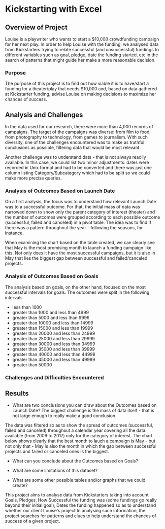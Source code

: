 # Kickstarting with Excel

## Overview of Project
Louise is a playwriter who wants to start a $10,000 crowdfunding campaign for her next play. In order to help Louise with the funding, we analysed data from Kickstarters trying to relate successful (and unsuccessful) fundings to different variables such as goal, pledge, date the funding started, etc in the search of patterns that might guide her make a more reasonable decision.


### Purpose
The purpose of this project is to find out how viable it is to have/start a funding for a theater/play that needs $10,000 and, based on data gathered at Kickstarter funding, advise Louise on making decisions to maximize her chances of success.


## Analysis and Challenges
In the data used for our research, there were more than 4,000 records of campaigns. The target of the campaigns was diverse: from film to food, from photography to technology, from games to journalism. With such diversity, one of the challenges encountered was to make as truthful conclusions as possible, filtering data that would be most relevant.

Another challenge was to understand data - that is not always readily available. In this case, we could list two minor adjustments: dates were recorded in Unix format and had to be converted and there was just one column listing Category/Subcategory which had to be split so we could make more precise queries. 


### Analysis of Outcomes Based on Launch Date
On a first analysis, the focus was to understand how relevant Launch Date was to a successful outcome. For that, the initial mass of data was narrowed down to show only the parent category of interest (theater) and the number of outcomes were grouped according to each possible outcome (successful, failed and canceled) in a pivot table. The idea was to find if there was a pattern throughout the year - following the seasons, for instance. 

When examining the chart based on the table created, we can clearly see that May is the most promising month to launch a funding campaign like this. Not only does it have the most successful campaigns, but it is also in May that lies the biggest gap between successful and failed/canceled projects.

### Analysis of Outcomes Based on Goals
The analysis based on goals, on the other hand, focused on the most successful intervals for goals. The outcomes were split in the following intervals
 * less than 1000
 * greater than 1000 and less than 4999
 * greater than 5000 and less than 9999
 * greater than 10000 and less than 14999
 * greater than 15000 and less than 19999
 * greater than 20000 and less than 24999
 * greater than 25000 and less than 29999
 * greater than 30000 and less than 34999
 * greater than 35000 and less than 39999
 * greater than 40000 and less than 44999
 * greater than 45000 and less than 49999
 * greater than 50000


### Challenges and Difficulties Encountered

## Results



- What are two conclusions you can draw about the Outcomes based on Launch Date?
The biggest challenge is the mass of data itself - that is not large enough to really make a good conclusion. 

The data was filtered so as to show the spread of outcomes (successful, failed and canceled) throughout a calendar year covering all the data available (from 2009 to 2017) only for the category of interest. The chart below shows clearly that the best month to lauch a campaign is May - but not only that - May is also the month in which the gap between successful projects and failed or canceled ones is the biggest.

- What can you conclude about the Outcomes based on Goals?

- What are some limitations of this dataset?

- What are some other possible tables and/or graphs that we could create?



This project aims to analyse data from Kickstarters taking into account Goals, Pledges, How Successful the funding was (some fundings go really beyond their initial goal), Dates the funding happened so as to understand whether our client Louise's project 
 In analysing such information, the project searches for patterns and clues to help understand the chances of success of a given project.
